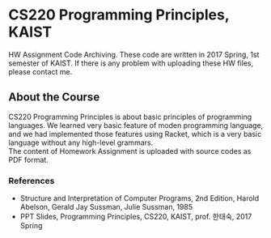 # CS220 Programming Principles, KAIST
HW Assignment Code Archiving. These code are written in 2017 Spring, 1st semester of KAIST.  If there is any problem with uploading these HW files, please contact me.  

## About the Course
CS220 Programming Principles is about basic principles of programming languages.
We learned very basic feature of moden programming language, and we had implemented those features using Racket, which is a very basic language without any high-level grammars.  
The content of Homework Assignment is uploaded with source codes as PDF format.

### References
* Structure and Interpretation of Computer Programs, 2nd Edition, Harold Abelson, Gerald Jay Sussman, Julie Sussman, 1985
* PPT Slides, Programming Principles, CS220, KAIST, prof. 한태숙, 2017 Spring